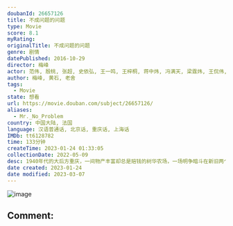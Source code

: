 ```yaml
---
doubanId: 26657126
title: 不成问题的问题
type: Movie
score: 8.1
myRating: 
originalTitle: 不成问题的问题
genre: 剧情
datePublished: 2016-10-29
director: 梅峰
actor: 范伟, 殷桃, 张超, 史依弘, 王一鸣, 王梓桐, 蒋中炜, 冯满天, 梁霆炜, 王侃伟, 俞颖
author: 梅峰, 黄石, 老舍
tags:
  - Movie
state: 想看
url: https://movie.douban.com/subject/26657126/
aliases:
  - Mr._No_Problem
country: 中国大陆, 法国
language: 汉语普通话, 北京话, 重庆话, 上海话
IMDb: tt6128782
time: 133分钟
createTime: 2023-01-24 01:33:05
collectionDate: 2022-05-09
desc: 1940年代的大后方重庆，一间物产丰富却总是赔钱的树华农场，一场明争暗斗在新旧两个农场主任之间上演。这部根据老舍小说改编的影片似乎叙述了一个永不过时的人间寓言。
date created: 2023-01-24
date modified: 2023-03-07
---
```


![image](p2504993947.jpg)

Comment:
---

